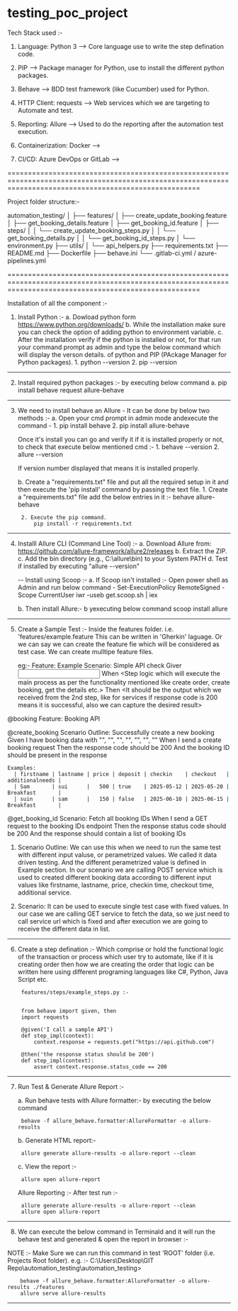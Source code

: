 # testing_poc_project

Tech Stack used :- 

1. Language: Python 3                           --> Core language use to write the step defination code.

2. PIP                                          --> Package manager for Python, use to install the different python packages.

3. Behave                                       --> BDD test framework (like Cucumber) used for Python.

4. HTTP Client: requests                        --> Web services which we are targeting to Automate and test.

5. Reporting: Allure                            --> Used to do the reporting after the automation test execution.

6. Containerization: Docker                     --> 

7. CI/CD: Azure DevOps or GitLab                --> 

===========================================================================================================================================================

Project folder structure:- 

automation_testing/
│
├── features/
│   ├── create_update_booking.feature
│   ├── get_booking_details.feature
│   ├── get_booking_id.feature
│   ├── steps/
│   │   └── create_update_booking_steps.py
│   │   └── get_booking_details.py
│   │   └── get_booking_id_steps.py
│   └── environment.py
├── utils/
│   └── api_helpers.py
├── requirements.txt
├── README.md
├── Dockerfile
├── behave.ini
└── .gitlab-ci.yml / azure-pipelines.yml

===========================================================================================================================================================

Installation of all the component :- 

1. Install Python :- 
    a. Dowload python form https://www.python.org/downloads/ 
    b. While the installation make sure you can check the option of adding python to environment variable.
    c. After the installation verify if the python is installed or not, for that run your command prompt as admin and type the below command which will display the verson details. of python and PIP (PAckage Manager for Python packages).
        1. python --version
        2. pip --version

-----------------------------------------------------------------------------------------------------------------------

2. Install required python packages :- by executing below command
    a. pip install behave request allure-behave


-----------------------------------------------------------------------------------------------------------------------

3. We need to install behave an Allure - It can be done by below two methods :- 
    a. Open your cmd prompt in admin mode andexecute the command - 
        1. pip install behave
        2. pip install allure-behave

    Once it's install you can go and verify it if it is installed properly or not, to check that execute below mentioned cmd :- 
        1. behave --version
        2. allure --version

    If version number displayed that means it is installed properly.

    b. Create a "requirements.txt" file and put all the required setup in it and then execute the 'pip install' command by passing the text file. 
        1. Create a "requirements.txt" file add the below entries in it :- 
            behave
            allure-behave
        
        2. Execute the pip command.
            pip install -r requirements.txt

-----------------------------------------------------------------------------------------------------------------------

4. Installl Allure CLI (Command Line Tool) :- 
    a. Download Allure from: https://github.com/allure-framework/allure2/releases
    b. Extract the ZIP.
    c. Add the bin directory (e.g., C:\allure\bin) to your System PATH
    d. Test if installed by executing "allure --version" 

    -- Install using Scoop :- 
    a. If Scoop isn't installed :- Open power shell as Admin and run below command -
        Set-ExecutionPolicy RemoteSigned -Scope CurrentUser 
        iwr -useb get.scoop.sh | iex

    b. Then install Allure:- b yexecuting below command 
        scoop install allure

-----------------------------------------------------------------------------------------------------------------------

5. Create a Sample Test :- Inside the features folder. i.e. 'features/example.feature
    This can be written in 'Gherkin' laguage. Or we can say we can create the feature fie which will be considered as test case.
    We can create mulltipe feature files.

    eg:- Feature: Example
            Scenario: Simple API check
                Giver <Input or prerequisiet> 
                When  <Step logic which will execute the main process as per the functionality mentioned like create order, create booking, get the details etc.>
                Then  <It should be the output which we received from the 2nd step, like for services if response code is 200 means it is successful, also we can capture the desired result>

@booking
Feature: Booking API
  
  @create_booking
  Scenario Outline: Successfully create a new booking
    Given I have booking data with "<firstname>", "<lastname>", "<price>", "<deposit>", "<checkin>", "<checkout>", "<additionalneeds>"
    When I send a create booking request
    Then the response code should be 200
    And the booking ID should be present in the response

    Examples:
      | firstname | lastname | price | deposit | checkin    | checkout   | additionalneeds |
      | Sam       | sui      |   500 | true    | 2025-05-12 | 2025-05-20 | Breakfast       |
      | suin      | sam      |   150 | false   | 2025-06-10 | 2025-06-15 | Breakfast       |

  @get_booking_id
  Scenario: Fetch all booking IDs
    When I send a GET request to the booking IDs endpoint
    Then the response status code should be 200
    And the response should contain a list of booking IDs


1. Scenario Outline: We can use this when we need to run the same test with different input valuse, or          perametrized values. We called it data driven testing. And the different perametrized value is defined in Example section. 
In our scenario we are calling POST service which is used to created different booking data according to different input values like firstname, lastname, price, checkin time, checkout time, additional service.

2. Scenario: It can be used to execute single test case with fixed values. In our case we are calling GET service to fetch the data, so we just need to call service url which is fixed and after execution we are going to receive the different data in list.


-----------------------------------------------------------------------------------------------------------------------

6. Create a step defination :- Which comprise or hold the functional logic of the transaction or process which user try to automate, like if it is creating order then how we are creating the order that logic can be written here using different programing languages like C#, Python, Java Script etc.

        features/steps/example_steps.py :- 


        from behave import given, then
        import requests

        @given('I call a sample API')
        def step_impl(context):
            context.response = requests.get("https://api.github.com")

        @then('the response status should be 200')
        def step_impl(context):
            assert context.response.status_code == 200

-----------------------------------------------------------------------------------------------------------------------

7. Run Test & Generate Allure Report :- 

    a. Run behave tests with Allure formatter:- by executing the below command

        behave -f allure_behave.formatter:AllureFormatter -o allure-results

    b. Generate HTML report:-

        allure generate allure-results -o allure-report --clean

    c. View the report :- 
    
        allure open allure-report


    Allure Reporting :- After test run :- 

        allure generate allure-results -o allure-report --clean
        allure open allure-report

-----------------------------------------------------------------------------------------------------------------------

8. We can execute the below command in Terminald and it will run the behave test and generated & open the report in browser :- 

NOTE :- Make Sure we can run this command in test 'ROOT' folder (i.e. Projects Root folder). 
        e.g. :- C:\Users\Desktop\GIT Repo\automation_testing\automation_testing> 

        behave -f allure_behave.formatter:AllureFormatter -o allure-results ./features
        allure serve allure-results

-----------------------------------------------------------------------------------------------------------------------

